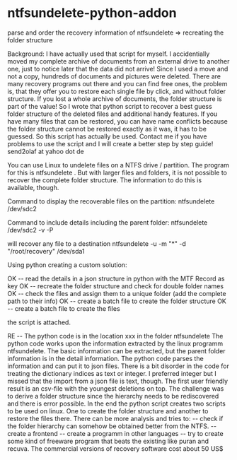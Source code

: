 # ntfsundelete-python-addon
parse and order the recovery information of ntfsundelete => recreating the folder structure

Background: I have actually used that script for myself. I accidentially moved my complete archive of documents from an external drive to another one, just to notice later that the data did not arrive! Since I used a move and not a copy, hundreds of documents and pictures were deleted. There are many recovery programs out there and you can find free ones, the problem is, that they offer you to restore each single file by click, and without folder structure. If you lost a whole archive of documents, the folder structure is part of the value! So I wrote that python script to recover a best guess folder structure of the deleted files and additional handy features. If you have many files that can be restored, you can have name conflicts because the folder structure cannot be restored exactly as it was, it has to be guessed. So this script has actually be used. Contact me if you have problems to use the script and I will create a better step by step guide! send2olaf at yahoo dot de

You can use Linux to undelete files on a NTFS drive / partition.
The program for this is ntfsundelete .
But with larger files and folders, it is not possible to recover the complete folder structure.
The information to do this is available, though.

Command to display the recoverable files on the partition:
ntfsundelete /dev/sdc2

Command to include details including the parent folder:
ntfsundelete /dev/sdc2 -v -P

will recover any file to a destination
ntfsundelete -u -m "*" -d "/root/recovery" /dev/sda1 



Using python creating a custom solution:

OK -- read the details in a json structure in python with the MTF Record as key
OK -- recreate the folder structure and check for double folder names
OK -- check the files and assign them to a unique folder (add the complete path to their info)
OK -- create a batch file to create the folder structure
OK -- create a batch file to create the files

the script is attached.

RE -- The python code is in the location xxx in the folder ntfsundelete
The python code works upon the information extracted by the linux programm ntfsundelete.
The basic information can be extracted, but the parent folder information is in the detail information.
The python code parses the information and can put it to json files.
There is a bit disorder in the code for treating the dictionary indices as text or integer.
I preferred integer but I missed that the import from a json file is text, though.
The first user friendly result is an csv-file with the youngest deletions on top.
The challenge was to derive a folder structure since the hierarchy needs to be rediscovered and there is error possible.
In the end the python script creates two scripts to be used on linux.
One to create the folder structure and another to restore the files there.
There can be more analysis and tries to:
-- check if the folder hierarchy can somehow be obtained better from the NTFS.
-- create a frontend
-- create a programm in other languages
-- try to create some kind of freeware program that beats the existing like puran and recuva.
The commercial versions of recovery software cost about 50 US$
